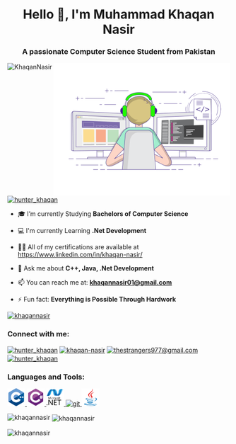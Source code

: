 
<h1 align="center">Hello 👋, I'm Muhammad Khaqan Nasir</h1>
<h3 align="center">A passionate Computer Science Student from Pakistan </h3>

<img align="right" alt="coding" width="400" src="https://github.com/KhaqanNasir/KhaqanNasir/blob/main/coding-freak.gif">
<p align="left"> <img src="https://komarev.com/ghpvc/?username=KhaqanNasir&label=Profile%20views&color=0e75b6&style=flat" alt="KhaqanNasir" /> </p>
<p align="left"> <a href="https://twitter.com/hunter_khaqan" target="blank"><img src="https://img.shields.io/twitter/follow/hunter_khaqan?logo=twitter&style=for-the-badge" alt="hunter_khaqan" /></a> </p>



- 🎓 I’m currently Studying **Bachelors of Computer Science**

- 💻 I'm currently Learning **.Net Development**

- 👨‍💻 All of my certifications are available at https://www.linkedin.com/in/khaqan-nasir/

- 💬 Ask me about **C++, Java, .Net Development**

- 📫 You can reach me at: **khaqannasir01@gmail.com**

- ⚡ Fun fact: **Everything is Possible Through Hardwork**

<p align="left"> <a href="https://github.com/ryo-ma/github-profile-trophy"><img src="https://github-profile-trophy.vercel.app/?username=khaqannasir" alt="khaqannasir" /></a> </p>

<h3 align="left">Connect with me:</h3>
<p align="left">
<a href="https://twitter.com/hunter_khaqan" target="blank"><img align="center" src="https://raw.githubusercontent.com/rahuldkjain/github-profile-readme-generator/master/src/images/icons/Social/twitter.svg" alt="hunter_khaqan" height="30" width="40" /></a>
<a href="https://linkedin.com/in/khaqan-nasir" target="blank"><img align="center" src="https://raw.githubusercontent.com/rahuldkjain/github-profile-readme-generator/master/src/images/icons/Social/linked-in-alt.svg" alt="khaqan-nasir" height="30" width="40" /></a>
<a href="https://fb.com/thestrangers977@gmail.com" target="blank"><img align="center" src="https://raw.githubusercontent.com/rahuldkjain/github-profile-readme-generator/master/src/images/icons/Social/facebook.svg" alt="thestrangers977@gmail.com" height="30" width="40" /></a>
<a href="https://instagram.com/hunter_khaqan" target="blank"><img align="center" src="https://raw.githubusercontent.com/rahuldkjain/github-profile-readme-generator/master/src/images/icons/Social/instagram.svg" alt="hunter_khaqan" height="30" width="40" /></a>
</p>

<h3 align="left">Languages and Tools:</h3>
<p align="left"> <a href="https://www.w3schools.com/cpp/" target="_blank" rel="noreferrer"> <img src="https://raw.githubusercontent.com/devicons/devicon/master/icons/cplusplus/cplusplus-original.svg" alt="cplusplus" width="40" height="40"/> </a> <a href="https://www.w3schools.com/cs/" target="_blank" rel="noreferrer"> <img src="https://raw.githubusercontent.com/devicons/devicon/master/icons/csharp/csharp-original.svg" alt="csharp" width="40" height="40"/> </a> <a href="https://dotnet.microsoft.com/" target="_blank" rel="noreferrer"> <img src="https://raw.githubusercontent.com/devicons/devicon/master/icons/dot-net/dot-net-original-wordmark.svg" alt="dotnet" width="40" height="40"/> </a> <a href="https://git-scm.com/" target="_blank" rel="noreferrer"> <img src="https://www.vectorlogo.zone/logos/git-scm/git-scm-icon.svg" alt="git" width="40" height="40"/> </a> <a href="https://www.java.com" target="_blank" rel="noreferrer"> <img src="https://raw.githubusercontent.com/devicons/devicon/master/icons/java/java-original.svg" alt="java" width="40" height="40"/> </a> </p>

<p><img align="left" src="https://github-readme-stats.vercel.app/api/top-langs?username=khaqannasir&show_icons=true&locale=en&layout=compact" alt="khaqannasir" /></p>

<p>&nbsp;<img align="center" src="https://github-readme-stats.vercel.app/api?username=khaqannasir&show_icons=true&locale=en" alt="khaqannasir" /></p>

<p><img align="center" src="https://github-readme-streak-stats.herokuapp.com/?user=khaqannasir&" alt="khaqannasir" /></p>
